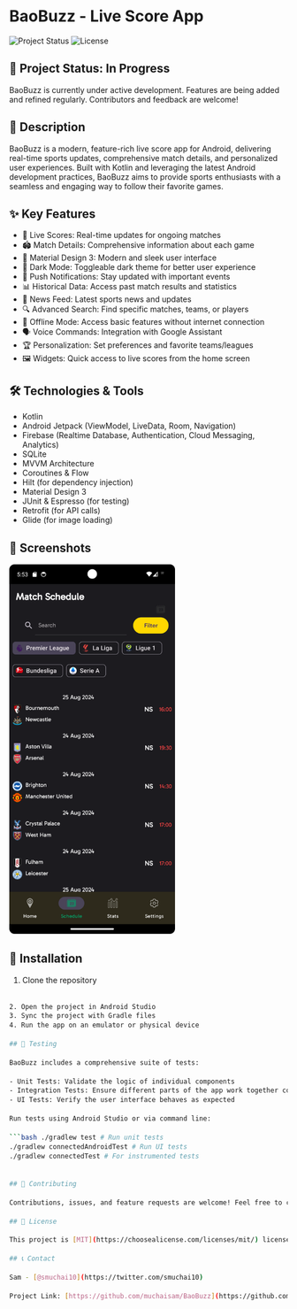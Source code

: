# BaoBuzz - Live Score App

![Project Status](https://img.shields.io/badge/status-in%20progress-yellow)
![License](https://img.shields.io/badge/license-MIT-blue)

## 🚧 Project Status: In Progress

BaoBuzz is currently under active development. Features are being added and refined regularly. Contributors and feedback are welcome!

## 📱 Description

BaoBuzz is a modern, feature-rich live score app for Android, delivering real-time sports updates, comprehensive match details, and personalized user experiences. Built with Kotlin and leveraging the latest Android development practices, BaoBuzz aims to provide sports enthusiasts with a seamless and engaging way to follow their favorite games.

## ✨ Key Features

- 🔴 Live Scores: Real-time updates for ongoing matches
- 🏟️ Match Details: Comprehensive information about each game
- 🎨 Material Design 3: Modern and sleek user interface
- 🌙 Dark Mode: Toggleable dark theme for better user experience
- 🔔 Push Notifications: Stay updated with important events
- 📊 Historical Data: Access past match results and statistics
- 📰 News Feed: Latest sports news and updates
- 🔍 Advanced Search: Find specific matches, teams, or players
- 📵 Offline Mode: Access basic features without internet connection
- 🗣️ Voice Commands: Integration with Google Assistant
- 🏆 Personalization: Set preferences and favorite teams/leagues
- 🖼️ Widgets: Quick access to live scores from the home screen

## 🛠️ Technologies & Tools

- Kotlin
- Android Jetpack (ViewModel, LiveData, Room, Navigation)
- Firebase (Realtime Database, Authentication, Cloud Messaging, Analytics)
- SQLite
- MVVM Architecture
- Coroutines & Flow
- Hilt (for dependency injection)
- Material Design 3
- JUnit & Espresso (for testing)
- Retrofit (for API calls)
- Glide (for image loading)

## 📸 Screenshots

<img src="https://github.com/muchaisam/BaoBuzz/blob/main/screenshots/schedule.png" alt="Schedule Screenshot" width="300"/>

## 🚀 Installation

1. Clone the repository

```bash git clone https://github.com/muchaisam/BaoBuzz.git

2. Open the project in Android Studio
3. Sync the project with Gradle files
4. Run the app on an emulator or physical device

## 🧪 Testing

BaoBuzz includes a comprehensive suite of tests:

- Unit Tests: Validate the logic of individual components
- Integration Tests: Ensure different parts of the app work together correctly
- UI Tests: Verify the user interface behaves as expected

Run tests using Android Studio or via command line:

```bash ./gradlew test # Run unit tests
./gradlew connectedAndroidTest # Run UI tests
./gradlew connectedTest # For instrumented tests


## 🤝 Contributing

Contributions, issues, and feature requests are welcome! Feel free to check the [issues page](https://github.com/muchaisam/BaoBuzz/issues).

## 📄 License

This project is [MIT](https://choosealicense.com/licenses/mit/) licensed.

## 📞 Contact

Sam - [@smuchai10](https://twitter.com/smuchai10)

Project Link: [https://github.com/muchaisam/BaoBuzz](https://github.com/muchaisam/BaoBuzz)